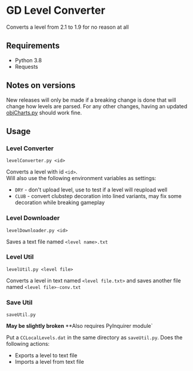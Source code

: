 # GD Level Converter

Converts a level from 2.1 to 1.9 for no reason at all

## Requirements

* Python 3.8
* Requests

## Notes on versions

New releases will only be made if a breaking change is done that will change how levels are parsed. For any other changes, having an updated [objCharts.py](https://raw.githubusercontent.com/zmxhawrhbg/gd-level-converter/master/objCharts.py) should work fine.

## Usage

### Level Converter
`levelConverter.py <id>`

Converts a level with id `<id>`.   
Will also use the following environment variables as settings:
  * `DRY` - don't upload level, use to test if a level will reupload well
  * `CLUB` - convert clubstep decoration into lined variants, may fix some decoration while breaking gameplay

### Level Downloader

`levelDownloader.py <id>`

Saves a text file named `<level name>.txt`

### Level Util

`levelUtil.py <level file>`

Converts a level in text named `<level file.txt>` and saves another file named `<level file>-conv.txt`

### Save Util

`saveUtil.py`

**May be slightly broken**
**Also requires PyInquirer module`

Put a `CCLocalLevels.dat` in the same directory as `saveUtil.py`.
Does the following actions:
  * Exports a level to text file
  * Imports a level from text file
